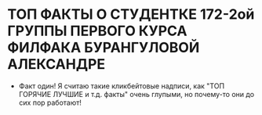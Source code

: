 # ТОП ФАКТЫ О СТУДЕНТКЕ 172-2ой ГРУППЫ ПЕРВОГО КУРСА ФИЛФАКА БУРАНГУЛОВОЙ АЛЕКСАНДРЕ
* Факт один! Я считаю такие кликбейтовые надписи, как "ТОП ГОРЯЧИЕ ЛУЧШИЕ и т.д. факты" очень глупыми, но почему-то они до сих пор работают!
